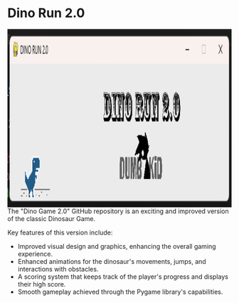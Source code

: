# Dino Run 2.0

<img align="right" height="400" src="Dino Run 2.0/Dino Run 2.0.png"  />
The "Dino Game 2.0" GitHub repository is an exciting and improved version of the classic Dinosaur Game.

Key features of this version include:
- Improved visual design and graphics, enhancing the overall gaming experience.
- Enhanced animations for the dinosaur's movements, jumps, and interactions with obstacles.
- A scoring system that keeps track of the player's progress and displays their high score.
- Smooth gameplay achieved through the Pygame library's capabilities.
